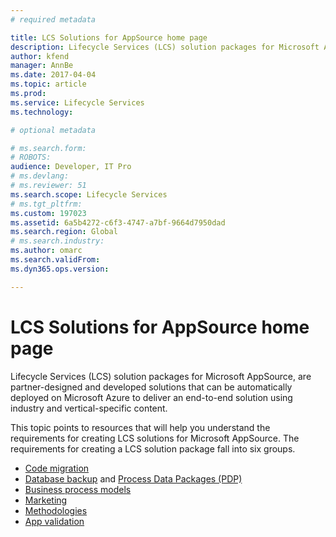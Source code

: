 ```yaml
---
# required metadata

title: LCS Solutions for AppSource home page
description: Lifecycle Services (LCS) solution packages for Microsoft AppSource, are partner-designed and developed solutions that can be automatically deployed on Microsoft Azure to deliver an end-to-end solution using industry and vertical-specific content.
author: kfend
manager: AnnBe
ms.date: 2017-04-04
ms.topic: article
ms.prod: 
ms.service: Lifecycle Services
ms.technology: 

# optional metadata

# ms.search.form: 
# ROBOTS: 
audience: Developer, IT Pro
# ms.devlang: 
# ms.reviewer: 51
ms.search.scope: Lifecycle Services
# ms.tgt_pltfrm: 
ms.custom: 197023
ms.assetid: 6a5b4272-c6f3-4747-a7bf-9664d7950dad
ms.search.region: Global
# ms.search.industry: 
ms.author: omarc
ms.search.validFrom: 
ms.dyn365.ops.version: 

---
```


# LCS Solutions for AppSource home page

Lifecycle Services (LCS) solution packages for Microsoft AppSource, are partner-designed and developed solutions that can be automatically deployed on Microsoft Azure to deliver an end-to-end solution using industry and vertical-specific content.

This topic points to resources that will help you understand the requirements for creating LCS solutions for Microsoft AppSource. The requirements for creating a LCS solution package fall into six groups.

-   [Code migration](code-migration-lcs-solutions.md)
-   [Database backup](database-backup-lcs-solutions.md) and [Process Data Packages (PDP)](process-data-packages-lcs-solutions.md)
-   [Business process models](business-process-modeler-libraries-lcs-solutions.md)
-   [Marketing](marketing-content-lcs-solutions.md)
-   [Methodologies](methodologies-lcs-solutions.md)
-   [App validation](app-validation-lcs-solutions.md)


